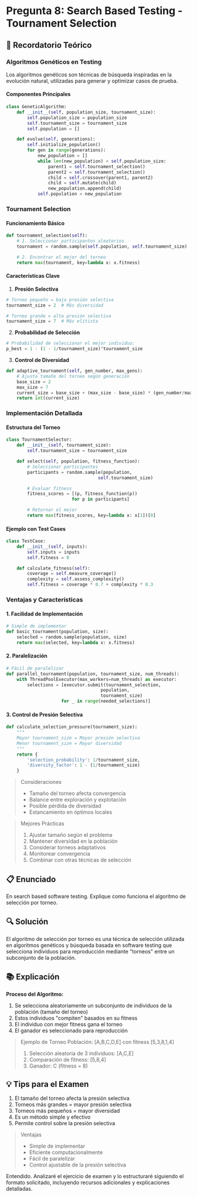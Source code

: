 # Pregunta 8: Search Based Testing - Tournament Selection

## 📖 Recordatorio Teórico

### Algoritmos Genéticos en Testing

Los algoritmos genéticos son técnicas de búsqueda inspiradas en la evolución natural, utilizadas para generar y optimizar casos de prueba.

#### Componentes Principales

```python
class GeneticAlgorithm:
    def __init__(self, population_size, tournament_size):
        self.population_size = population_size
        self.tournament_size = tournament_size
        self.population = []

    def evolve(self, generations):
        self.initialize_population()
        for gen in range(generations):
            new_population = []
            while len(new_population) < self.population_size:
                parent1 = self.tournament_selection()
                parent2 = self.tournament_selection()
                child = self.crossover(parent1, parent2)
                child = self.mutate(child)
                new_population.append(child)
            self.population = new_population
```

### Tournament Selection

#### Funcionamiento Básico

```python
def tournament_selection(self):
    # 1. Seleccionar participantes aleatorios
    tournament = random.sample(self.population, self.tournament_size)

    # 2. Encontrar el mejor del torneo
    return max(tournament, key=lambda x: x.fitness)
```

#### Características Clave

1. **Presión Selectiva**

```python
# Torneo pequeño = baja presión selectiva
tournament_size = 2  # Más diversidad

# Torneo grande = alta presión selectiva
tournament_size = 7  # Más elitista
```

2. **Probabilidad de Selección**

```python
# Probabilidad de seleccionar el mejor individuo:
p_best = 1 - (1 - 1/tournament_size)^tournament_size
```

3. **Control de Diversidad**

```python
def adaptive_tournament(self, gen_number, max_gens):
    # Ajusta tamaño del torneo según generación
    base_size = 2
    max_size = 7
    current_size = base_size + (max_size - base_size) * (gen_number/max_gens)
    return int(current_size)
```

### Implementación Detallada

#### Estructura del Torneo

```python
class TournamentSelector:
    def __init__(self, tournament_size):
        self.tournament_size = tournament_size

    def select(self, population, fitness_function):
        # Seleccionar participantes
        participants = random.sample(population,
                                   self.tournament_size)

        # Evaluar fitness
        fitness_scores = [(p, fitness_function(p))
                         for p in participants]

        # Retornar el mejor
        return max(fitness_scores, key=lambda x: x[1])[0]
```

#### Ejemplo con Test Cases

```python
class TestCase:
    def __init__(self, inputs):
        self.inputs = inputs
        self.fitness = 0

    def calculate_fitness(self):
        coverage = self.measure_coverage()
        complexity = self.assess_complexity()
        self.fitness = coverage * 0.7 + complexity * 0.3
```

### Ventajas y Características

#### 1. Facilidad de Implementación

```python
# Simple de implementar
def basic_tournament(population, size):
    selected = random.sample(population, size)
    return max(selected, key=lambda x: x.fitness)
```

#### 2. Paralelización

```python
# Fácil de paralelizar
def parallel_tournament(population, tournament_size, num_threads):
    with ThreadPoolExecutor(max_workers=num_threads) as executor:
        selections = [executor.submit(tournament_selection,
                                    population,
                                    tournament_size)
                     for _ in range(needed_selections)]
```

#### 3. Control de Presión Selectiva

```python
def calculate_selection_pressure(tournament_size):
    """
    Mayor tournament_size = Mayor presión selectiva
    Menor tournament_size = Mayor diversidad
    """
    return {
        'selection_probability': 1/tournament_size,
        'diversity_factor': 1 - (1/tournament_size)
    }
```

> Consideraciones
>
> - Tamaño del torneo afecta convergencia
> - Balance entre exploración y explotación
> - Posible pérdida de diversidad
> - Estancamiento en óptimos locales

> Mejores Prácticas
>
> 1.  Ajustar tamaño según el problema
> 2.  Mantener diversidad en la población
> 3.  Considerar torneos adaptativos
> 4.  Monitorear convergencia
> 5.  Combinar con otras técnicas de selección

## 📋 Enunciado

En search based software testing. Explique como funciona el algoritmo de selección por torneo.

## 🔍 Solución

El algoritmo de selección por torneo es una técnica de selección utilizada en algoritmos genéticos y búsqueda basada en software testing que selecciona individuos para reproducción mediante "torneos" entre un subconjunto de la población.

## 📚 Explicación

**Proceso del Algoritmo:**

1. Se selecciona aleatoriamente un subconjunto de individuos de la población (tamaño del torneo)
2. Estos individuos "compiten" basados en su fitness
3. El individuo con mejor fitness gana el torneo
4. El ganador es seleccionado para reproducción

> Ejemplo de Torneo
> Población: [A,B,C,D,E] con fitness [5,3,8,1,4]
>
> 1.  Selección aleatoria de 3 individuos: [A,C,E]
> 2.  Comparación de fitness: [5,8,4]
> 3.  Ganador: C (fitness = 8)

## 💡 Tips para el Examen

1. El tamaño del torneo afecta la presión selectiva
2. Torneos más grandes = mayor presión selectiva
3. Torneos más pequeños = mayor diversidad
4. Es un método simple y efectivo
5. Permite control sobre la presión selectiva

> Ventajas
>
> - Simple de implementar
> - Eficiente computacionalmente
> - Fácil de paralelizar
> - Control ajustable de la presión selectiva

Entendido. Analizaré el ejercicio de examen y lo estructuraré siguiendo el formato solicitado, incluyendo recursos adicionales y explicaciones detalladas.
